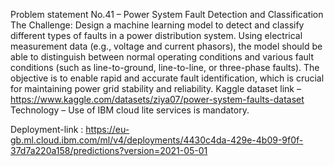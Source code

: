 Problem statement No.41 – Power System Fault Detection and Classification
The Challenge:
Design a machine learning model to detect and classify different types of faults in a power 
distribution system. Using electrical measurement data (e.g., voltage and current 
phasors), the model should be able to distinguish between normal operating conditions 
and various fault conditions (such as line-to-ground, line-to-line, or three-phase faults). 
The objective is to enable rapid and accurate fault identification, which is crucial for 
maintaining power grid stability and reliability.
Kaggle dataset link – https://www.kaggle.com/datasets/ziya07/power-system-faults-dataset
Technology – Use of IBM cloud lite services is mandatory.

Deployment-link : https://eu-gb.ml.cloud.ibm.com/ml/v4/deployments/4430c4da-429e-4b09-9f0f-37d7a220a158/predictions?version=2021-05-01
